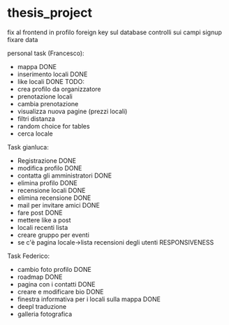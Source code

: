 # thesis_project

fix al frontend in profilo
foreign key sul database
controlli sui campi signup
fixare data

personal task (Francesco): 
- mappa DONE 
- inserimento locali DONE
- like locali DONE 
TODO:  
- crea profilo da organizzatore 
- prenotazione locali
- cambia prenotazione
- visualizza nuova pagine (prezzi locali)
- filtri distanza 
- random choice for tables
- cerca locale

Task gianluca:
- Registrazione DONE
- modifica profilo DONE
- contatta gli amministratori DONE
- elimina profilo DONE
- recensione locali DONE
- elimina recensione DONE
- mail per invitare amici DONE
- fare post DONE
- mettere like a post
- locali recenti lista
- creare gruppo per eventi
- se c'è pagina locale->lista recensioni degli utenti
RESPONSIVENESS

Task Federico:
- cambio foto profilo DONE
- roadmap DONE
- pagina con i contatti DONE
- creare e modificare bio DONE
- finestra informativa per i locali sulla mappa DONE
- deepl traduzione
- galleria fotografica
